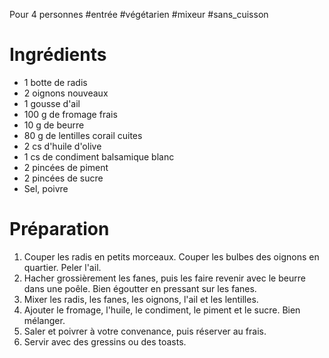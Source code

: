 Pour 4 personnes
#entrée #végétarien #mixeur #sans_cuisson 

# Ingrédients

- 1 botte de radis 
- 2 oignons nouveaux
- 1 gousse d'ail
- 100 g de fromage frais
- 10 g de beurre
- 80 g de lentilles corail cuites 
- 2 cs d'huile d'olive
- 1 cs de condiment balsamique blanc 
- 2 pincées de piment 
- 2 pincées de sucre 
- Sel, poivre

# Préparation

1. Couper les radis en petits morceaux. Couper les bulbes des oignons en quartier. Peler l'ail. 
2. Hacher grossièrement les fanes, puis les faire revenir avec le beurre dans une poêle. Bien égoutter en pressant sur les fanes. 
3. Mixer les radis, les fanes, les oignons, l'ail et les lentilles. 
4. Ajouter le fromage, l'huile, le condiment, le piment et le sucre. Bien mélanger. 
5. Saler et poivrer à votre convenance, puis réserver au frais. 
6. Servir avec des gressins ou des toasts. 